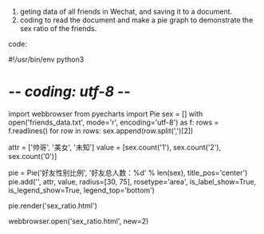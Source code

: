 1. geting data of all friends in Wechat, and saving it to a document.
2. coding to read the document and make a pie graph to demonstrate the sex ratio of the friends.

code:

#!/usr/bin/env python3
# -*- coding: utf-8 -*-
import webbrowser
from pyecharts import Pie
sex = []
with open('friends_data.txt', mode='r', encoding='utf-8') as f:
    rows = f.readlines()
    for row in rows:
        sex.append(row.split(',')[2])

attr = ['帅哥', '美女', '未知']
value = [sex.count('1'), sex.count('2'), sex.count('0')]

pie = Pie('好友性别比例', '好友总人数：%d' % len(sex), title_pos='center')
pie.add('', attr, value, radius=[30, 75], rosetype='area', is_label_show=True,
        is_legend_show=True, legend_top='bottom')

pie.render('sex_ratio.html')

webbrowser.open('sex_ratio.html', new=2)
